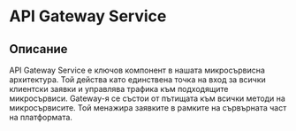 # API Gateway Service

## Описание
API Gateway Service е ключов компонент в нашата микросървисна архитектура. Той действа като единствена точка на вход за всички клиентски заявки и управлява трафика към подходящите микросървиси. Gateway-я се състои от пътищата към всички методи на микросървисите. Той менажира заявките в рамките на сървърната част на платформата.